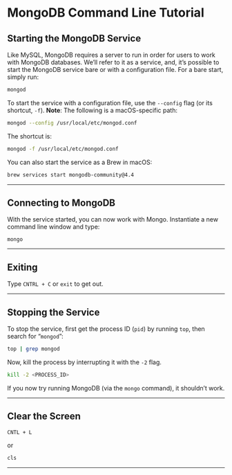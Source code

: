 # MongoDB Command Line Tutorial

## Starting the MongoDB Service
Like MySQL, MongoDB requires a server to run in order for users to work with MongoDB databases. We’ll refer to it as a service, and, it’s possible to start the MongoDB service bare or with a configuration file. For a bare start, simply run:

```bash
mongod
```

To start the service with a configuration file, use the `--config` flag (or its shortcut, `-f`). **Note**: The following is a macOS-specific path:

```bash
mongod --config /usr/local/etc/mongod.conf
```

The shortcut is:

```bash
mongod -f /usr/local/etc/mongod.conf
```

You can also start the service as a Brew in macOS:

```bash
brew services start mongodb-community@4.4
```

---

## Connecting to MongoDB
With the service started, you can now work with Mongo. Instantiate a new command line window and type:

```
mongo
```

---

## Exiting
Type `CNTRL + C` or `exit` to get out.

---

## Stopping the Service
To stop the service, first get the process ID (`pid`) by running `top`, then search for “`mongod`”:

```bash
top | grep mongod
```

Now, kill the process by interrupting it with the `-2` flag.

```bash
kill -2 <PROCESS_ID>
```

If you now try running MongoDB (via the `mongo` command), it shouldn’t work.

---

## Clear the Screen
```bash
CNTL + L
```

or

```bash
cls
```

---
